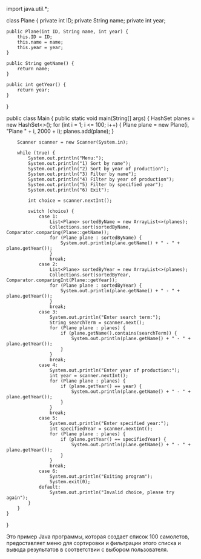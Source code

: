 import java.util.*;

class Plane {
    private int ID;
    private String name;
    private int year;

    public Plane(int ID, String name, int year) {
        this.ID = ID;
        this.name = name;
        this.year = year;
    }

    public String getName() {
        return name;
    }

    public int getYear() {
        return year;
    }
}

public class Main {
    public static void main(String[] args) {
        HashSet<Plane> planes = new HashSet<>();
        for (int i = 1; i <= 100; i++) {
            Plane plane = new Plane(i, "Plane " + i, 2000 + i);
            planes.add(plane);
        }

        Scanner scanner = new Scanner(System.in);

        while (true) {
            System.out.println("Menu:");
            System.out.println("1) Sort by name");
            System.out.println("2) Sort by year of production");
            System.out.println("3) Filter by name");
            System.out.println("4) Filter by year of production");
            System.out.println("5) Filter by specified year");
            System.out.println("6) Exit");

            int choice = scanner.nextInt();

            switch (choice) {
                case 1:
                    List<Plane> sortedByName = new ArrayList<>(planes);
                    Collections.sort(sortedByName, Comparator.comparing(Plane::getName));
                    for (Plane plane : sortedByName) {
                        System.out.println(plane.getName() + " - " + plane.getYear());
                    }
                    break;
                case 2:
                    List<Plane> sortedByYear = new ArrayList<>(planes);
                    Collections.sort(sortedByYear, Comparator.comparingInt(Plane::getYear));
                    for (Plane plane : sortedByYear) {
                        System.out.println(plane.getName() + " - " + plane.getYear());
                    }
                    break;
                case 3:
                    System.out.println("Enter search term:");
                    String searchTerm = scanner.next();
                    for (Plane plane : planes) {
                        if (plane.getName().contains(searchTerm)) {
                            System.out.println(plane.getName() + " - " + plane.getYear());
                        }
                    }
                    break;
                case 4:
                    System.out.println("Enter year of production:");
                    int year = scanner.nextInt();
                    for (Plane plane : planes) {
                        if (plane.getYear() == year) {
                            System.out.println(plane.getName() + " - " + plane.getYear());
                        }
                    }
                    break;
                case 5:
                    System.out.println("Enter specified year:");
                    int specifiedYear = scanner.nextInt();
                    for (Plane plane : planes) {
                        if (plane.getYear() == specifiedYear) {
                            System.out.println(plane.getName() + " - " + plane.getYear());
                        }
                    }
                    break;
                case 6:
                    System.out.println("Exiting program");
                    System.exit(0);
                default:
                    System.out.println("Invalid choice, please try again");
            }
        }
    }
}


Это пример Java программы, которая создает список 100 самолетов, предоставляет меню для сортировки и фильтрации этого списка и вывода результатов в соответствии с выбором пользователя.

